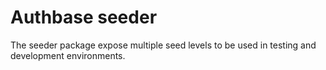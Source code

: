 # Authbase seeder

The seeder package expose multiple seed levels to be used in testing and development environments.